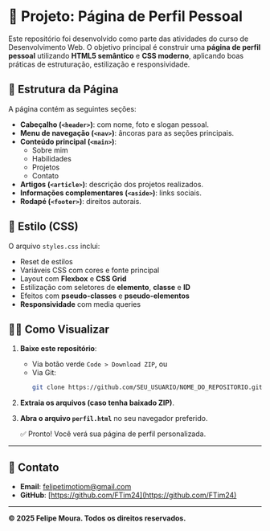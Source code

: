 # 💼 Projeto: Página de Perfil Pessoal

Este repositório foi desenvolvido como parte das atividades do curso de Desenvolvimento Web. O objetivo principal é construir uma **página de perfil pessoal** utilizando **HTML5 semântico** e **CSS moderno**, aplicando boas práticas de estruturação, estilização e responsividade.

## 🧾 Estrutura da Página

A página contém as seguintes seções:

- **Cabeçalho (`<header>`)**: com nome, foto e slogan pessoal.
- **Menu de navegação (`<nav>`)**: âncoras para as seções principais.
- **Conteúdo principal (`<main>`)**:
  - Sobre mim
  - Habilidades
  - Projetos
  - Contato
- **Artigos (`<article>`)**: descrição dos projetos realizados.
- **Informações complementares (`<aside>`)**: links sociais.
- **Rodapé (`<footer>`)**: direitos autorais.

## 🎨 Estilo (CSS)

O arquivo `styles.css` inclui:

- Reset de estilos
- Variáveis CSS com cores e fonte principal
- Layout com **Flexbox** e **CSS Grid**
- Estilização com seletores de **elemento**, **classe** e **ID**
- Efeitos com **pseudo-classes** e **pseudo-elementos**
- **Responsividade** com media queries

## 👨‍💻 Como Visualizar

1. **Baixe este repositório**:
   - Via botão verde `Code > Download ZIP`, ou
   - Via Git:
     ```bash
     git clone https://github.com/SEU_USUARIO/NOME_DO_REPOSITORIO.git
     ```

2. **Extraia os arquivos (caso tenha baixado ZIP)**.

3. **Abra o arquivo `perfil.html`** no seu navegador preferido.

   ✅ Pronto! Você verá sua página de perfil personalizada.

---

## 📧 Contato

- **Email**: felipetimotiom@gmail.com  
- **GitHub**: [https://github.com/FTim24](https://github.com/FTim24)

---
**© 2025 Felipe Moura. Todos os direitos reservados.**
